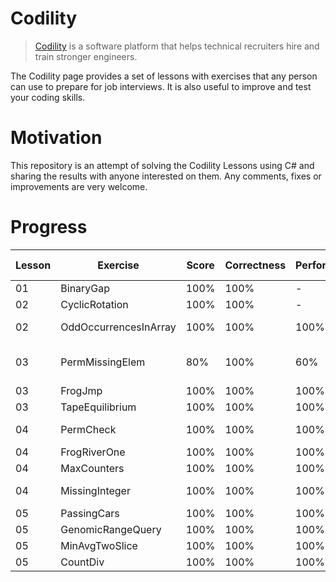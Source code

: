 # Codility

> [Codility](https://www.codility.com/) is a software platform that helps technical recruiters hire and train stronger engineers.

The Codility page provides a set of lessons with exercises that any person can use to prepare for job interviews. It is also useful to improve and test your coding skills.

# Motivation

This repository is an attempt of solving the Codility Lessons using C# and sharing the results with anyone interested on them. Any comments, fixes or improvements are very welcome. 

# Progress

Lesson | Exercise              | Score | Correctness | Performance | Detected Complexity
-------|-----------------------|-------|-------------|------------ | ----------------------------------
01     | BinaryGap             | 100%  | 100%        | -           | -
02     | CyclicRotation        | 100%  | 100%        | -           | -
02     | OddOccurrencesInArray | 100%  | 100%        | 100%        | O(N) or O(N*log(N))
03     | PermMissingElem       | 80%   | 100%        | 60%         | O(N) or O(N * log(N)) or O(N ** 2)
03     | FrogJmp               | 100%  | 100%        | 100%        | O(1)
03     | TapeEquilibrium       | 100%  | 100%        | 100%        | O(N)
04     | PermCheck             | 100%  | 100%        | 100%        | O(N) or O(N * log(N))
04     | FrogRiverOne          | 100%  | 100%        | 100%        | O(N)
04     | MaxCounters           | 100%  | 100%        | 100%        | O(N + M)
04     | MissingInteger        | 100%  | 100%        | 100%        | O(N) or O(N * log(N))
05     | PassingCars           | 100%  | 100%        | 100%        | O(N)
05     | GenomicRangeQuery     | 100%  | 100%        | 100%        | O(N + M)
05     | MinAvgTwoSlice        | 100%  | 100%        | 100%        | O(N)
05     | CountDiv              | 100%  | 100%        | 100%        | O(1)